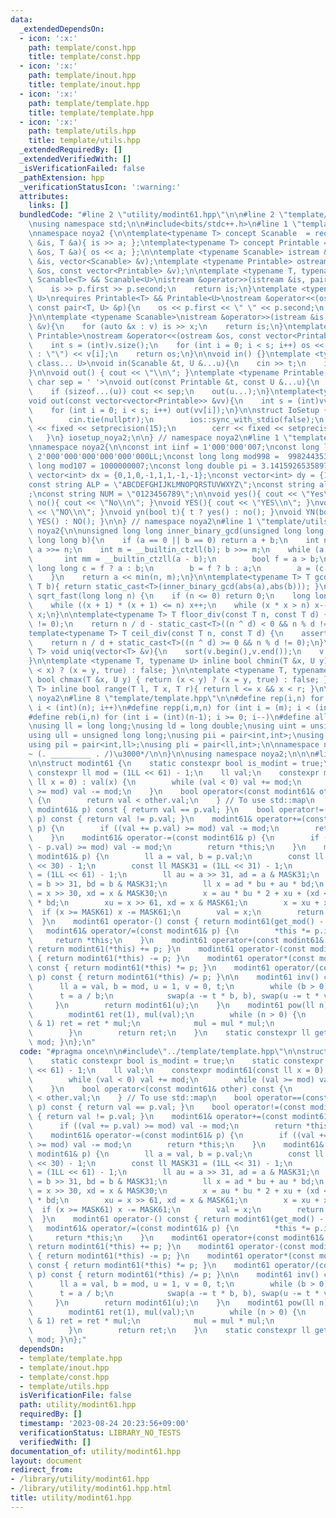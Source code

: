 ```yaml
---
data:
  _extendedDependsOn:
  - icon: ':x:'
    path: template/const.hpp
    title: template/const.hpp
  - icon: ':x:'
    path: template/inout.hpp
    title: template/inout.hpp
  - icon: ':x:'
    path: template/template.hpp
    title: template/template.hpp
  - icon: ':x:'
    path: template/utils.hpp
    title: template/utils.hpp
  _extendedRequiredBy: []
  _extendedVerifiedWith: []
  _isVerificationFailed: false
  _pathExtension: hpp
  _verificationStatusIcon: ':warning:'
  attributes:
    links: []
  bundledCode: "#line 2 \"utility/modint61.hpp\"\n\n#line 2 \"template/template.hpp\"\
    \nusing namespace std;\n\n#include<bits/stdc++.h>\n#line 1 \"template/inout.hpp\"\
    \nnamespace noya2 {\n\ntemplate<typename T> concept Scanable  = requires (ifstream\
    \ &is, T &a){ is >> a; };\ntemplate<typename T> concept Printable = requires (ofstream\
    \ &os, T &a){ os << a; };\n\ntemplate <typename Scanable> istream &operator>>(istream\
    \ &is, vector<Scanable> &v);\ntemplate <typename Printable> ostream &operator<<(ostream\
    \ &os, const vector<Printable> &v);\n\ntemplate <typename T, typename U>\nrequires\
    \ Scanable<T> && Scanable<U>\nistream &operator>>(istream &is, pair<T, U> &p){\n\
    \    is >> p.first >> p.second;\n    return is;\n}\ntemplate <typename T, typename\
    \ U>\nrequires Printable<T> && Printable<U>\nostream &operator<<(ostream &os,\
    \ const pair<T, U> &p){\n    os << p.first << \" \" << p.second;\n    return os;\n\
    }\n\ntemplate <typename Scanable>\nistream &operator>>(istream &is, vector<Scanable>\
    \ &v){\n    for (auto &x : v) is >> x;\n    return is;\n}\ntemplate <typename\
    \ Printable>\nostream &operator<<(ostream &os, const vector<Printable> &v){\n\
    \    int s = (int)v.size();\n    for (int i = 0; i < s; i++) os << (i ? \" \"\
    \ : \"\") << v[i];\n    return os;\n}\n\nvoid in() {}\ntemplate <typename Scanable,\
    \ class... U>\nvoid in(Scanable &t, U &...u){\n    cin >> t;\n    in(u...);\n\
    }\n\nvoid out() { cout << \"\\n\"; }\ntemplate <typename Printable, class... U,\
    \ char sep = ' '>\nvoid out(const Printable &t, const U &...u){\n    cout << t;\n\
    \    if (sizeof...(u)) cout << sep;\n    out(u...);\n}\ntemplate<typename Printable>\n\
    void out(const vector<vector<Printable>> &vv){\n    int s = (int)vv.size();\n\
    \    for (int i = 0; i < s; i++) out(vv[i]);\n}\n\nstruct IoSetup {\n    IoSetup(){\n\
    \        cin.tie(nullptr);\n        ios::sync_with_stdio(false);\n        cout\
    \ << fixed << setprecision(15);\n        cerr << fixed << setprecision(7);\n \
    \   }\n} iosetup_noya2;\n\n} // namespace noya2\n#line 1 \"template/const.hpp\"\
    \nnamespace noya2{\n\nconst int iinf = 1'000'000'007;\nconst long long linf =\
    \ 2'000'000'000'000'000'000LL;\nconst long long mod998 =  998244353;\nconst long\
    \ long mod107 = 1000000007;\nconst long double pi = 3.14159265358979323;\nconst\
    \ vector<int> dx = {0,1,0,-1,1,1,-1,-1};\nconst vector<int> dy = {1,0,-1,0,1,-1,-1,1};\n\
    const string ALP = \"ABCDEFGHIJKLMNOPQRSTUVWXYZ\";\nconst string alp = \"abcdefghijklmnopqrstuvwxyz\"\
    ;\nconst string NUM = \"0123456789\";\n\nvoid yes(){ cout << \"Yes\\n\"; }\nvoid\
    \ no(){ cout << \"No\\n\"; }\nvoid YES(){ cout << \"YES\\n\"; }\nvoid NO(){ cout\
    \ << \"NO\\n\"; }\nvoid yn(bool t){ t ? yes() : no(); }\nvoid YN(bool t){ t ?\
    \ YES() : NO(); }\n\n} // namespace noya2\n#line 1 \"template/utils.hpp\"\nnamespace\
    \ noya2{\n\nunsigned long long inner_binary_gcd(unsigned long long a, unsigned\
    \ long long b){\n    if (a == 0 || b == 0) return a + b;\n    int n = __builtin_ctzll(a);\
    \ a >>= n;\n    int m = __builtin_ctzll(b); b >>= m;\n    while (a != b) {\n \
    \       int mm = __builtin_ctzll(a - b);\n        bool f = a > b;\n        unsigned\
    \ long long c = f ? a : b;\n        b = f ? b : a;\n        a = (c - b) >> mm;\n\
    \    }\n    return a << min(n, m);\n}\n\ntemplate<typename T> T gcd_fast(T a,\
    \ T b){ return static_cast<T>(inner_binary_gcd(abs(a),abs(b))); }\n\nlong long\
    \ sqrt_fast(long long n) {\n    if (n <= 0) return 0;\n    long long x = sqrt(n);\n\
    \    while ((x + 1) * (x + 1) <= n) x++;\n    while (x * x > n) x--;\n    return\
    \ x;\n}\n\ntemplate<typename T> T floor_div(const T n, const T d) {\n    assert(d\
    \ != 0);\n    return n / d - static_cast<T>((n ^ d) < 0 && n % d != 0);\n}\n\n\
    template<typename T> T ceil_div(const T n, const T d) {\n    assert(d != 0);\n\
    \    return n / d + static_cast<T>((n ^ d) >= 0 && n % d != 0);\n}\n\ntemplate<typename\
    \ T> void uniq(vector<T> &v){\n    sort(v.begin(),v.end());\n    v.erase(unique(v.begin(),v.end()),v.end());\n\
    }\n\ntemplate <typename T, typename U> inline bool chmin(T &x, U y) { return (y\
    \ < x) ? (x = y, true) : false; }\n\ntemplate <typename T, typename U> inline\
    \ bool chmax(T &x, U y) { return (x < y) ? (x = y, true) : false; }\n\ntemplate<typename\
    \ T> inline bool range(T l, T x, T r){ return l <= x && x < r; }\n\n} // namespace\
    \ noya2\n#line 8 \"template/template.hpp\"\n\n#define rep(i,n) for (int i = 0;\
    \ i < (int)(n); i++)\n#define repp(i,m,n) for (int i = (m); i < (int)(n); i++)\n\
    #define reb(i,n) for (int i = (int)(n-1); i >= 0; i--)\n#define all(v) (v).begin(),(v).end()\n\
    \nusing ll = long long;\nusing ld = long double;\nusing uint = unsigned int;\n\
    using ull = unsigned long long;\nusing pii = pair<int,int>;\nusing pll = pair<ll,ll>;\n\
    using pil = pair<int,ll>;\nusing pli = pair<ll,int>;\n\nnamespace noya2{\n\n/*\u3000\
    ~ (. _________ . /)\u3000*/\n\n}\n\nusing namespace noya2;\n\n\n#line 4 \"utility/modint61.hpp\"\
    \n\nstruct modint61 {\n    static constexpr bool is_modint = true;\n    static\
    \ constexpr ll mod = (1LL << 61) - 1;\n    ll val;\n    constexpr modint61(const\
    \ ll x = 0) : val(x) {\n        while (val < 0) val += mod;\n        while (val\
    \ >= mod) val -= mod;\n    }\n    bool operator<(const modint61& other) const\
    \ {\n        return val < other.val;\n    } // To use std::map\n    bool operator==(const\
    \ modint61& p) const { return val == p.val; }\n    bool operator!=(const modint61&\
    \ p) const { return val != p.val; }\n    modint61& operator+=(const modint61&\
    \ p) {\n        if ((val += p.val) >= mod) val -= mod;\n        return *this;\n\
    \    }\n    modint61& operator-=(const modint61& p) {\n        if ((val += mod\
    \ - p.val) >= mod) val -= mod;\n        return *this;\n    }\n    modint61& operator*=(const\
    \ modint61& p) {\n        ll a = val, b = p.val;\n        const ll MASK30 = (1LL\
    \ << 30) - 1;\n        const ll MASK31 = (1LL << 31) - 1;\n        const ll MASK61\
    \ = (1LL << 61) - 1;\n        ll au = a >> 31, ad = a & MASK31;\n        ll bu\
    \ = b >> 31, bd = b & MASK31;\n        ll x = ad * bu + au * bd;\n        ll xu\
    \ = x >> 30, xd = x & MASK30;\n        x = au * bu * 2 + xu + (xd << 31) + ad\
    \ * bd;\n        xu = x >> 61, xd = x & MASK61;\n        x = xu + xd;\n      \
    \  if (x >= MASK61) x -= MASK61;\n        val = x;\n        return *this;\n  \
    \  }\n    modint61 operator-() const { return modint61(get_mod() - val); }\n \
    \   modint61& operator/=(const modint61& p) {\n        *this *= p.inv();\n   \
    \     return *this;\n    }\n    modint61 operator+(const modint61& p) const {\
    \ return modint61(*this) += p; }\n    modint61 operator-(const modint61& p) const\
    \ { return modint61(*this) -= p; }\n    modint61 operator*(const modint61& p)\
    \ const { return modint61(*this) *= p; }\n    modint61 operator/(const modint61&\
    \ p) const { return modint61(*this) /= p; }\n\n    modint61 inv() const {\n  \
    \      ll a = val, b = mod, u = 1, v = 0, t;\n        while (b > 0) {\n      \
    \      t = a / b;\n            swap(a -= t * b, b), swap(u -= t * v, v);\n   \
    \     }\n        return modint61(u);\n    }\n    modint61 pow(ll n) const {\n\
    \        modint61 ret(1), mul(val);\n        while (n > 0) {\n            if (n\
    \ & 1) ret = ret * mul;\n            mul = mul * mul;\n            n >>= 1;\n\
    \        }\n        return ret;\n    }\n    static constexpr ll get_mod() { return\
    \ mod; }\n};\n"
  code: "#pragma once\n\n#include\"../template/template.hpp\"\n\nstruct modint61 {\n\
    \    static constexpr bool is_modint = true;\n    static constexpr ll mod = (1LL\
    \ << 61) - 1;\n    ll val;\n    constexpr modint61(const ll x = 0) : val(x) {\n\
    \        while (val < 0) val += mod;\n        while (val >= mod) val -= mod;\n\
    \    }\n    bool operator<(const modint61& other) const {\n        return val\
    \ < other.val;\n    } // To use std::map\n    bool operator==(const modint61&\
    \ p) const { return val == p.val; }\n    bool operator!=(const modint61& p) const\
    \ { return val != p.val; }\n    modint61& operator+=(const modint61& p) {\n  \
    \      if ((val += p.val) >= mod) val -= mod;\n        return *this;\n    }\n\
    \    modint61& operator-=(const modint61& p) {\n        if ((val += mod - p.val)\
    \ >= mod) val -= mod;\n        return *this;\n    }\n    modint61& operator*=(const\
    \ modint61& p) {\n        ll a = val, b = p.val;\n        const ll MASK30 = (1LL\
    \ << 30) - 1;\n        const ll MASK31 = (1LL << 31) - 1;\n        const ll MASK61\
    \ = (1LL << 61) - 1;\n        ll au = a >> 31, ad = a & MASK31;\n        ll bu\
    \ = b >> 31, bd = b & MASK31;\n        ll x = ad * bu + au * bd;\n        ll xu\
    \ = x >> 30, xd = x & MASK30;\n        x = au * bu * 2 + xu + (xd << 31) + ad\
    \ * bd;\n        xu = x >> 61, xd = x & MASK61;\n        x = xu + xd;\n      \
    \  if (x >= MASK61) x -= MASK61;\n        val = x;\n        return *this;\n  \
    \  }\n    modint61 operator-() const { return modint61(get_mod() - val); }\n \
    \   modint61& operator/=(const modint61& p) {\n        *this *= p.inv();\n   \
    \     return *this;\n    }\n    modint61 operator+(const modint61& p) const {\
    \ return modint61(*this) += p; }\n    modint61 operator-(const modint61& p) const\
    \ { return modint61(*this) -= p; }\n    modint61 operator*(const modint61& p)\
    \ const { return modint61(*this) *= p; }\n    modint61 operator/(const modint61&\
    \ p) const { return modint61(*this) /= p; }\n\n    modint61 inv() const {\n  \
    \      ll a = val, b = mod, u = 1, v = 0, t;\n        while (b > 0) {\n      \
    \      t = a / b;\n            swap(a -= t * b, b), swap(u -= t * v, v);\n   \
    \     }\n        return modint61(u);\n    }\n    modint61 pow(ll n) const {\n\
    \        modint61 ret(1), mul(val);\n        while (n > 0) {\n            if (n\
    \ & 1) ret = ret * mul;\n            mul = mul * mul;\n            n >>= 1;\n\
    \        }\n        return ret;\n    }\n    static constexpr ll get_mod() { return\
    \ mod; }\n};"
  dependsOn:
  - template/template.hpp
  - template/inout.hpp
  - template/const.hpp
  - template/utils.hpp
  isVerificationFile: false
  path: utility/modint61.hpp
  requiredBy: []
  timestamp: '2023-08-24 20:23:56+09:00'
  verificationStatus: LIBRARY_NO_TESTS
  verifiedWith: []
documentation_of: utility/modint61.hpp
layout: document
redirect_from:
- /library/utility/modint61.hpp
- /library/utility/modint61.hpp.html
title: utility/modint61.hpp
---
```

